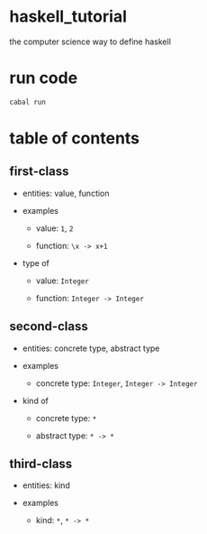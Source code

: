 # haskell_tutorial
the computer science way to define haskell

# run code

```bash
cabal run
```

# table of contents

## first-class

- entities: value, function

- examples
  
  - value: `1`, `2`
  
  - function: `\x -> x+1`

- type of

  - value: `Integer`

  - function: `Integer -> Integer`

## second-class

- entities: concrete type, abstract type

- examples
  
  - concrete type: `Integer`, `Integer -> Integer`

- kind of

  - concrete type: `*`
  
  - abstract type: `* -> *`
  
## third-class

- entities: kind

- examples

  - kind: `*`, `* -> *`



